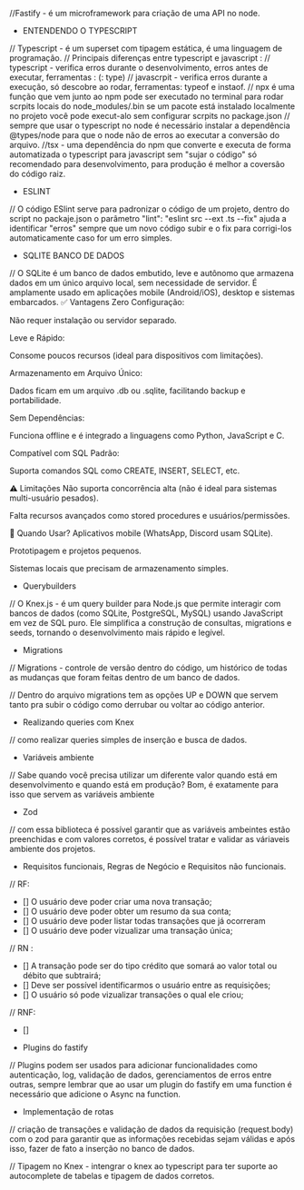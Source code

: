 //Fastify - é um microframework para criação de uma API no node.


* ENTENDENDO O TYPESCRIPT

// Typescript - é um superset com tipagem estática, é uma linguagem de programação.
// Principais diferenças entre typescript e javascript :
// typescript - verifica erros durante o desenvolvimento, erros antes de executar, ferramentas : (: type)
// javascrpit - verifica erros durante a execução, só descobre ao rodar, ferramentas: typeof e instaof.
// npx é uma função que vem junto ao npm pode ser executado no terminal para rodar scrpits locais do node_modules/.bin se um pacote está instalado localmente no projeto você pode execut-alo sem configurar scrpits no package.json
// sempre que usar o typescript no node é necessário instalar a dependência @types/node para que o node não de erros ao executar a conversão do arquivo.
//tsx - uma dependência do npm que converte e executa de forma automatizada o typescript para javascript sem "sujar o código" só recomendado para desenvolvimento, para produção é melhor a coversão do código raiz.

* ESLINT

// O código ESlint serve para padronizar o código de um projeto, dentro do script no packaje.json o parâmetro "lint": "eslint src --ext .ts --fix" ajuda a identificar "erros" sempre que um novo código subir e o fix para corrigi-los automaticamente caso for um erro simples.

* SQLITE BANCO DE DADOS

// O SQLite é um banco de dados embutido, leve e autônomo que armazena dados em um único arquivo local, sem necessidade de servidor. É amplamente usado em aplicações mobile (Android/iOS), desktop e sistemas embarcados.
✅ Vantagens
Zero Configuração:

Não requer instalação ou servidor separado.

Leve e Rápido:

Consome poucos recursos (ideal para dispositivos com limitações).

Armazenamento em Arquivo Único:

Dados ficam em um arquivo .db ou .sqlite, facilitando backup e portabilidade.

Sem Dependências:

Funciona offline e é integrado a linguagens como Python, JavaScript e C.

Compatível com SQL Padrão:

Suporta comandos SQL como CREATE, INSERT, SELECT, etc.

⚠️ Limitações
Não suporta concorrência alta (não é ideal para sistemas multi-usuário pesados).

Falta recursos avançados como stored procedures e usuários/permissões.

📌 Quando Usar?
Aplicativos mobile (WhatsApp, Discord usam SQLite).

Prototipagem e projetos pequenos.

Sistemas locais que precisam de armazenamento simples.


* Querybuilders

// O Knex.js - é um query builder para Node.js que permite interagir com bancos de dados (como SQLite, PostgreSQL, MySQL) usando JavaScript em vez de SQL puro. Ele simplifica a construção de consultas, migrations e seeds, tornando o desenvolvimento mais rápido e legível.


* Migrations

// Migrations - controle de versão dentro do código, um histórico de todas as mudanças que foram feitas dentro de um banco de dados.

// Dentro do arquivo migrations tem as opções UP e DOWN que servem tanto pra subir o código como derrubar ou voltar ao código anterior.


* Realizando queries com Knex

// como realizar queries simples de inserção e busca de dados.

* Variáveis ambiente

// Sabe quando você precisa utilizar um diferente valor quando está em desenvolvimento e quando está em produção? Bom, é exatamente para isso que servem as variáveis ambiente

* Zod

// com essa biblioteca é possível garantir que as variáveis ambeintes estão preenchidas e com valores corretos, é possível tratar e validar as váriaveis ambiente dos projetos.

* Requisitos funcionais, Regras de Negócio e Requisitos não funcionais.

// RF:
- [] O usuário deve poder criar uma nova transação;
- [] O usuário deve poder obter um resumo da sua conta;
- [] O usuário deve poder listar todas transações que já ocorreram
- [] O usuário deve poder vizualizar uma transação única;

// RN : 
- [] A transação pode ser do tipo crédito que somará ao valor total ou débito que subtrairá;
- [] Deve ser possível identificarmos o usuário entre as requisições;
- [] O usuário só pode vizualizar transações o qual ele criou;

// RNF:
- [] 

* Plugins do fastify

// Plugins podem ser usados para adicionar funcionalidades como autenticação, log, validação de dados, gerenciamentos de erros entre outras, sempre lembrar que ao usar um plugin do fastify em uma function é necessário que adicione o Async na function.


* Implementação de rotas 

// criação de transações e validação de dados da requisição (request.body) com o zod para garantir que as informações recebidas sejam válidas e após isso, fazer de fato a inserção no banco de dados.

//  Tipagem no Knex - intengrar o knex ao typescript para ter suporte ao autocomplete de tabelas e tipagem de dados corretos.
